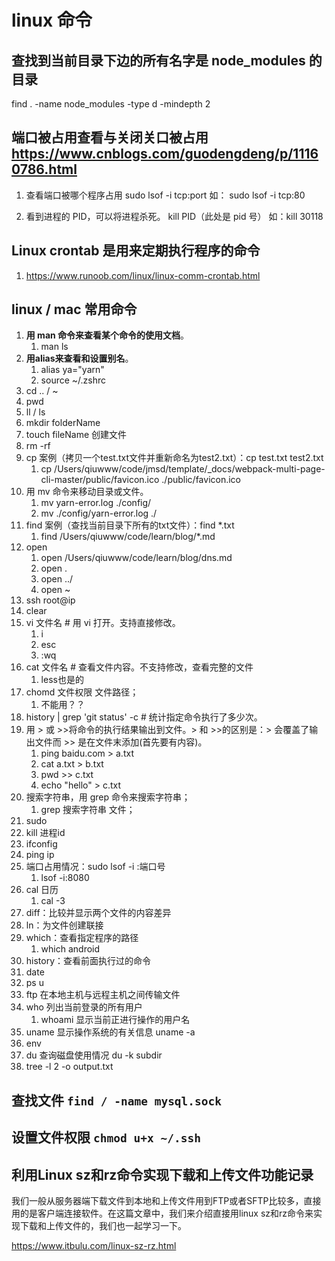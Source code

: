 # linux 命令

## 查找到当前目录下边的所有名字是 node_modules 的目录

find . -name node_modules -type d -mindepth 2

## 端口被占用查看与关闭关口被占用<https://www.cnblogs.com/guodengdeng/p/11160786.html>

1. 查看端口被哪个程序占用
   sudo lsof -i tcp:port
   如： sudo lsof -i tcp:80

2. 看到进程的 PID，可以将进程杀死。
   kill PID（此处是 pid 号）
   如：kill 30118

## Linux crontab 是用来定期执行程序的命令

1. <https://www.runoob.com/linux/linux-comm-crontab.html>

## linux / mac 常用命令

1. **用 man 命令来查看某个命令的使用文档**。
   1. man ls
2. **用alias来查看和设置别名**。
   1. alias ya="yarn"
   2. source ~/.zshrc
3. cd .. / ~
4. pwd
5. ll / ls
6. mkdir folderName
7. touch fileName 创建文件
8. rm -rf
9. cp 案例（拷贝一个test.txt文件并重新命名为test2.txt）：cp test.txt test2.txt
   1. cp /Users/qiuwww/code/jmsd/template/_docs/webpack-multi-page-cli-master/public/favicon.ico ./public/favicon.ico
10. 用 mv 命令来移动目录或文件。
    1. mv yarn-error.log ./config/
    2. mv ./config/yarn-error.log ./
11. find 案例（查找当前目录下所有的txt文件）：find *.txt
    1. find /Users/qiuwww/code/learn/blog/*.md
12. open
    1. open /Users/qiuwww/code/learn/blog/dns.md
    2. open .
    3. open ../
    4. open ~
13. ssh root@ip
14. clear
15. vi 文件名 # 用 vi 打开。支持直接修改。
    1. i
    2. esc
    3. :wq
16. cat 文件名 # 查看文件内容。不支持修改，查看完整的文件
    1. less也是的
17. chomd 文件权限 文件路径；
    1. 不能用？？
18. history | grep 'git status' -c # 统计指定命令执行了多少次。
19. 用 > 或 >>将命令的执行结果输出到文件。> 和 >>的区别是：> 会覆盖了输出文件而 >> 是在文件末添加(首先要有内容)。
    1. ping baidu.com > a.txt
    2. cat a.txt > b.txt
    3. pwd >> c.txt
    4. echo "hello" > c.txt
20. 搜索字符串，用 grep 命令来搜索字符串；
    1. grep 搜索字符串 文件；
21. sudo
22. kill 进程id
23. ifconfig
24. ping ip
25. 端口占用情况：sudo lsof -i :端口号
    1. lsof -i:8080
26. cal 日历
    1. cal -3
27. diff：比较并显示两个文件的内容差异
28. ln：为文件创建联接
29. which：查看指定程序的路径
    1. which android
30. history：查看前面执行过的命令
31. date
32. ps u
33. ftp 在本地主机与远程主机之间传输文件
34. who 列出当前登录的所有用户
    1. whoami 显示当前正进行操作的用户名
35. uname 显示操作系统的有关信息 uname -a
36. env
37. du 查询磁盘使用情况 du -k subdir
38. tree -l 2 -o output.txt

## 查找文件 `find / -name mysql.sock`

## 设置文件权限 `chmod u+x ~/.ssh`

## 利用Linux sz和rz命令实现下载和上传文件功能记录

我们一般从服务器端下载文件到本地和上传文件用到FTP或者SFTP比较多，直接用的是客户端连接软件。在这篇文章中，我们来介绍直接用linux sz和rz命令来实现下载和上传文件的，我们也一起学习一下。

<https://www.itbulu.com/linux-sz-rz.html>
